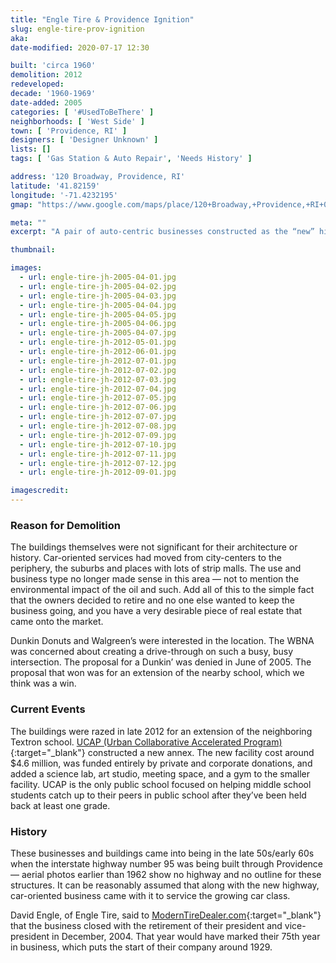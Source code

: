 ```yaml
---
title: "Engle Tire & Providence Ignition"
slug: engle-tire-prov-ignition
aka: 
date-modified: 2020-07-17 12:30

built: 'circa 1960'
demolition: 2012
redeveloped: 
decade: '1960-1969'
date-added: 2005
categories: [ '#UsedToBeThere' ]
neighborhoods: [ 'West Side' ]
town: [ 'Providence, RI' ]
designers: [ 'Designer Unknown' ]
lists: []
tags: [ 'Gas Station & Auto Repair', 'Needs History' ]

address: '120 Broadway, Providence, RI'
latitude: '41.82159'
longitude: '-71.4232195'
gmap: "https://www.google.com/maps/place/120+Broadway,+Providence,+RI+02903/@41.82159,-71.4232195,17z/data=!3m1!4b1!4m5!3m4!1s0x89e4450cd7d5f87f:0x4f93dc080d79124c!8m2!3d41.82159!4d-71.4210308"

meta: ""
excerpt: "A pair of auto-centric businesses constructed as the “new” highway was carved through Providence in the 50s/60s."

thumbnail: 

images:
  - url: engle-tire-jh-2005-04-01.jpg
  - url: engle-tire-jh-2005-04-02.jpg
  - url: engle-tire-jh-2005-04-03.jpg
  - url: engle-tire-jh-2005-04-04.jpg
  - url: engle-tire-jh-2005-04-05.jpg
  - url: engle-tire-jh-2005-04-06.jpg
  - url: engle-tire-jh-2005-04-07.jpg
  - url: engle-tire-jh-2012-05-01.jpg
  - url: engle-tire-jh-2012-06-01.jpg
  - url: engle-tire-jh-2012-07-01.jpg
  - url: engle-tire-jh-2012-07-02.jpg
  - url: engle-tire-jh-2012-07-03.jpg
  - url: engle-tire-jh-2012-07-04.jpg
  - url: engle-tire-jh-2012-07-05.jpg
  - url: engle-tire-jh-2012-07-06.jpg
  - url: engle-tire-jh-2012-07-07.jpg
  - url: engle-tire-jh-2012-07-08.jpg
  - url: engle-tire-jh-2012-07-09.jpg
  - url: engle-tire-jh-2012-07-10.jpg
  - url: engle-tire-jh-2012-07-11.jpg
  - url: engle-tire-jh-2012-07-12.jpg
  - url: engle-tire-jh-2012-09-01.jpg

imagescredit: 
---
```


### Reason for Demolition

The buildings themselves were not significant for their architecture or history. Car-oriented services had moved from city-centers to the periphery, the suburbs and places with lots of strip malls. The use and business type no longer made sense in this area — not to mention the environmental impact of the oil and such. Add all of this to the simple fact that the owners decided to retire and no one else wanted to keep the business going, and you have a very desirable piece of real estate that came onto the market. 

Dunkin Donuts and Walgreen’s were interested in the location. The WBNA was concerned about creating a drive-through on such a busy, busy intersection. The proposal for a Dunkin’ was denied in June of 2005. The proposal that won was for an extension of the nearby school, which we think was a win. 


### Current Events

The buildings were razed in late 2012 for an extension of the neighboring Textron school. [UCAP (Urban Collaborative Accelerated Program)](//www.ucap.org){:target="_blank"} constructed a new annex. The new facility cost around $4.6 million, was funded entirely by private and corporate donations, and added a science lab, art studio, meeting space, and a gym to the smaller facility. UCAP is the only public school focused on helping middle school students catch up to their peers in public school after they’ve been held back at least one grade. 


### History

These businesses and buildings came into being in the late 50s/early 60s when the interstate highway number 95 was being built through Providence — aerial photos earlier than 1962 show no highway and no outline for these structures. It can be reasonably assumed that along with the new highway, car-oriented business came with it to service the growing car class. 

David Engle, of Engle Tire, said to [ModernTireDealer.com](//www.moderntiredealer.com/13907/engle-tire-calls-it-quits){:target="_blank"} that the business closed with the retirement of their president and vice-president in December, 2004. That year would have marked their 75th year in business, which puts the start of their company around 1929. 
